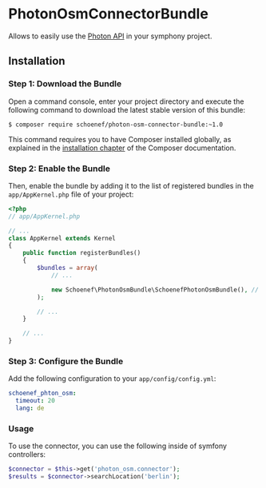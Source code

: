 # PhotonOsmConnectorBundle
Allows to easily use the [Photon API](https://photon.komoot.de/) in your symphony project.

## Installation

### Step 1: Download the Bundle


Open a command console, enter your project directory and execute the
following command to download the latest stable version of this bundle:

```console
$ composer require schoenef/photon-osm-connector-bundle:~1.0
```

This command requires you to have Composer installed globally, as explained
in the [installation chapter](https://getcomposer.org/doc/00-intro.md)
of the Composer documentation.

### Step 2: Enable the Bundle

Then, enable the bundle by adding it to the list of registered bundles
in the `app/AppKernel.php` file of your project:

```php
<?php
// app/AppKernel.php

// ...
class AppKernel extends Kernel
{
    public function registerBundles()
    {
        $bundles = array(
            // ...

            new Schoenef\PhotonOsmBundle\SchoenefPhotonOsmBundle(), // takes care of html to pdf conversion via third party services
        );

        // ...
    }

    // ...
}
```

### Step 3: Configure the Bundle

Add the following configuration to your ```app/config/config.yml```:
```yml
schoenef_phton_osm:
  timeout: 20
  lang: de
```

### Usage

To use the connector, you can use the following inside of symfony controllers:

```php
$connector = $this->get('photon_osm.connector');
$results = $connector->searchLocation('berlin');
```

